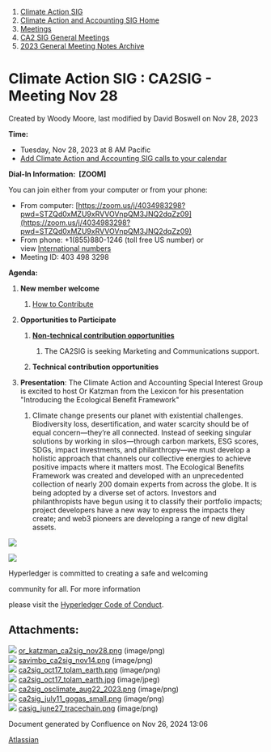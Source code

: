 1. [Climate Action SIG](index.html)
2. [Climate Action and Accounting SIG Home](Climate-Action-and-Accounting-SIG-Home_19005445.html)
3. [Meetings](Meetings_19005583.html)
4. [CA2 SIG General Meetings](CA2-SIG-General-Meetings_19006785.html)
5. [2023 General Meeting Notes Archive](2023-General-Meeting-Notes-Archive_19009928.html)

# Climate Action SIG : CA2SIG - Meeting Nov 28

Created by Woody Moore, last modified by David Boswell on Nov 28, 2023

**Time:**

- Tuesday, Nov 28, 2023 at 8 AM Pacific
- [Add Climate Action and Accounting SIG calls to your calendar](https://lists.hyperledger.org/g/climate-sig/ics/invite.ics?repeatid=24572)

**Dial-In Information:  \[ZOOM]**

You can join either from your computer or from your phone:

- From computer: [https://zoom.us/j/4034983298?pwd=STZQd0xMZU9xRVVOVnpQM3JNQ2dqZz09](https://zoom.us/j/4034983298?pwd=STZQd0xMZU9xRVVOVnpQM3JNQ2dqZz09)
- From phone: +1(855)880-1246 (toll free US number) or view [International numbers](https://zoom.us/u/bAaJoyznp)
- Meeting ID: 403 498 3298

**Agenda:**

1. **New member welcome**
   
   1. [How to Contribute](https://lf-hyperledger.atlassian.net/wiki/display/CASIG/How+to+Contribute)
2. **Opportunities to Participate**
   
   1. **[Non-technical contribution opportunities](https://lf-hyperledger.atlassian.net/wiki/display/CASIG/Non-technical+Contribution+Opportunities)**
      
      1. The CA2SIG is seeking Marketing and Communications support.
   2. **Technical contribution opportunities**
3. **Presentation**: The Climate Action and Accounting Special Interest Group is excited to host Or Katzman from the Lexicon for his presentation "Introducing the Ecological Benefit Framework"
   
   1. Climate change presents our planet with existential challenges. Biodiversity loss, desertification, and water scarcity should be of equal concern—they’re all connected. Instead of seeking singular solutions by working in silos—through carbon markets, ESG scores, SDGs, impact investments, and philanthropy—we must develop a holistic approach that channels our collective energies to achieve positive impacts where it matters most. The Ecological Benefits Framework was created and developed with an unprecedented collection of nearly 200 domain experts from across the globe. It is being adopted by a diverse set of actors. Investors and philanthropists have begun using it to classify their portfolio impacts; project developers have a new way to express the impacts they create; and web3 pioneers are developing a range of new digital assets.

![](https://wiki.hyperledger.org/download/attachments/29034696/Antitrustnotice.png?version=1&modificationDate=1581695654000&api=v2)

![](https://wiki.hyperledger.org/download/attachments/2392771/welcome.png?version=2&modificationDate=1572450107000&api=v2)

Hyperledger is committed to creating a safe and welcoming

community for all. For more information

please visit the [Hyperledger Code of Conduct](https://lf-hyperledger.atlassian.net/wiki/spaces/HYP/pages/19595281/Hyperledger+Code+of+Conduct).

## Attachments:

![](images/icons/bullet_blue.gif) [or\_katzman\_ca2sig\_nov28.png](attachments/19010464/19010465.png) (image/png)  
![](images/icons/bullet_blue.gif) [savimbo\_ca2sig\_nov14.png](attachments/19010464/19010466.png) (image/png)  
![](images/icons/bullet_blue.gif) [ca2sig\_oct17\_tolam\_earth.png](attachments/19010464/19010467.png) (image/png)  
![](images/icons/bullet_blue.gif) [ca2sig\_oct17\_tolam\_earth.jpg](attachments/19010464/19010468.jpg) (image/jpeg)  
![](images/icons/bullet_blue.gif) [ca2sig\_osclimate\_aug22\_2023.png](attachments/19010464/19010469.png) (image/png)  
![](images/icons/bullet_blue.gif) [ca2sig\_july11\_gogas\_small.png](attachments/19010464/19010470.png) (image/png)  
![](images/icons/bullet_blue.gif) [casig\_june27\_tracechain.png](attachments/19010464/19010471.png) (image/png)

Document generated by Confluence on Nov 26, 2024 13:06

[Atlassian](http://www.atlassian.com/)
